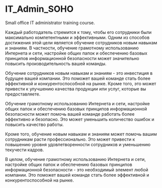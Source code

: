 # IT_Admin_SOHO
Small office IT administrator training course.

Каждый работодатель стремится к тому, чтобы его сотрудники были максимально компетентными и эффективными. Одним из способов достижения этой цели является обучение сотрудников новым навыкам и знаниям. В частности, обучение грамотному использованию Интернета и сети, настройке общих папок и обеспечению базовых принципов информационной безопасности может значительно повысить производительность вашей команды.

Обучение сотрудников новым навыкам и знаниям - это инвестиция в будущее вашей компании. Это поможет вашей команде стать более эффективной и конкурентоспособной на рынке. Кроме того, это может привести к улучшению качества продукции или услуг, которые вы предоставляете.

Обучение грамотному использованию Интернета и сети, настройке общих папок и обеспечению базовых принципов информационной безопасности может помочь вашей команде работать более эффективно и безопасно. Это может уменьшить количество ошибок и повысить качество работы.

Кроме того, обучение новым навыкам и знаниям может помочь вашим сотрудникам расти профессионально. Это может привести к повышению уровня удовлетворенности сотрудников и уменьшению текучести кадров.

В целом, обучение грамотному использованию Интернета и сети, настройке общих папок и обеспечению базовых принципов информационной безопасности - это необходимый элемент любой компании. Это поможет вашей команде стать более эффективной и конкурентоспособной на рынке.
